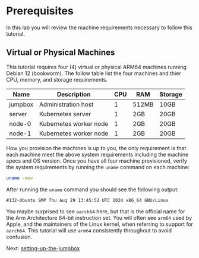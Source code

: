# Prerequisites

In this lab you will review the machine requirements necessary to follow this tutorial.

## Virtual or Physical Machines

This tutorial requires four (4) virtual or physical ARM64 machines running Debian 12 (bookworm). The follow table list the four machines and thier CPU, memory, and storage requirements.

| Name    | Description            | CPU | RAM   | Storage |
|---------|------------------------|-----|-------|---------|
| jumpbox | Administration host    | 1   | 512MB | 10GB    |
| server  | Kubernetes server      | 1   | 2GB   | 20GB    |
| node-0  | Kubernetes worker node | 1   | 2GB   | 20GB    |
| node-1  | Kubernetes worker node | 1   | 2GB   | 20GB    |

How you provision the machines is up to you, the only requirement is that each machine meet the above system requirements including the machine specs and OS version. Once you have all four machine provisioned, verify the system requirements by running the `uname` command on each machine:

```bash 
uname -mov
```

After running the `uname` command you should see the following output:

```text
#132-Ubuntu SMP Thu Aug 29 13:45:52 UTC 2024 x86_64 GNU/Linux
```

You maybe surprised to see `aarch64` here, but that is the official name for the Arm Architecture 64-bit instruction set. You will often see `arm64` used by Apple, and the maintainers of the Linux kernel, when referring to support for `aarch64`. This tutorial will use `arm64` consistently throughout to avoid confusion.

Next: [setting-up-the-jumpbox](02-jumpbox.md)
